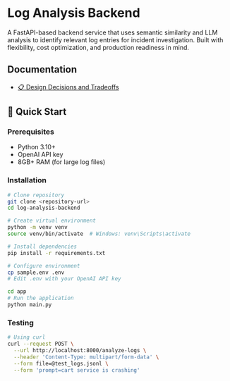# Log Analysis Backend

A FastAPI-based backend service that uses semantic similarity and LLM analysis to identify relevant log entries for incident investigation. Built with flexibility, cost optimization, and production readiness in mind.

## Documentation

- [📋 Design Decisions and Tradeoffs](DESIGN_DECISIONS.md)

## 🚀 Quick Start

### Prerequisites
- Python 3.10+
- OpenAI API key
- 8GB+ RAM (for large log files)

### Installation
```bash
# Clone repository
git clone <repository-url>
cd log-analysis-backend

# Create virtual environment
python -m venv venv
source venv/bin/activate  # Windows: venv\Scripts\activate

# Install dependencies
pip install -r requirements.txt

# Configure environment
cp sample.env .env
# Edit .env with your OpenAI API key

cd app
# Run the application
python main.py
```

### Testing
```bash
# Using curl
curl --request POST \
  --url http://localhost:8000/analyze-logs \
  --header 'Content-Type: multipart/form-data' \
  --form file=@test_logs.jsonl \
  --form 'prompt=cart service is crashing'
```
